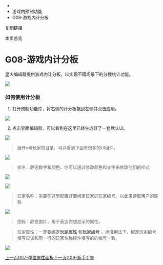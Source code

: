   * [](/)
  * 游戏内预制功能
  * G08-游戏内计分板

复制链接

本页总览

# G08-游戏内计分板

星火编辑器提供游戏内计分板，以实现不同场景下的分数统计功能。

![](https://doc.sce.xd.com/assets/images/1-d8f9ee0e531875db0d23953738793107.png)

### 如何使用计分板[​](/Manual/Library/ScoreBoard#如何使用计分板 "如何使用计分板的直接链接")

  1. 打开预制功能库，将右侧的计分板拖到左侧并点击应用。

![](https://doc.sce.xd.com/assets/images/2-5917b8bf50d9555c4ba0e4296e0e97e8.png)

  2. 点击界面编辑器，可以看到在这里已经生成好了一套默认UI。

![](https://doc.sce.xd.com/assets/images/3-d677c6dc44ac1661596e724520001d69.png)

> 展开x号玩家的目录，可以看到下面有很多的UI组件。

![](https://doc.sce.xd.com/assets/images/4-bc01e0323af2b9071e7bd7243663171e.png)

> 排名：静态数字和颜色，你可以通过修改颜色和文字来修改他们的样式

![](https://doc.sce.xd.com/assets/images/5-876c81f1b7948533be3f1498d8df4832.png)

![](https://doc.sce.xd.com/assets/images/6-962f47057866d3cb8d6521fbb163f014.png)

> 玩家名称：需要在这里配置好要绑定玩家的玩家编号，以此来读取用户的昵称

![](https://doc.sce.xd.com/assets/images/7-66554292b9b9b30d53e5119f4aa8e241.png)

> 图标：静态图片，用于表达你想显示的属性。

> 玩家属性：一定要绑定**玩家属性** 和**玩家编号** 。标准用法下，绑定玩家编号填写应该和同一行的玩家名称控件填写的的编号一致。

![](https://doc.sce.xd.com/assets/images/8-a07b6bdab76710fbd8efcbafd1d87d71.png)

[上一页G07-单位属性面板](/Manual/Library/UnitAttrPanel)[下一页G09-新手引导](/Manual/Library/Guide)



